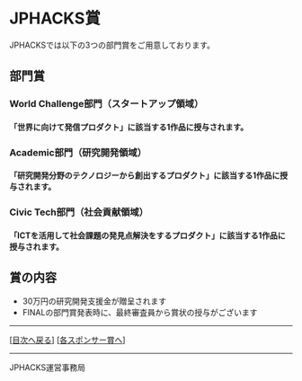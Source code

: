 # JPHACKS賞
JPHACKSでは以下の3つの部門賞をご用意しております。
## 部門賞
### World Challenge部門（スタートアップ領域）
#### 「世界に向けて発信プロダクト」に該当する1作品に授与されます。

### Academic部門（研究開発領域）
#### 「研究開発分野のテクノロジーから創出するプロダクト」に該当する1作品に授与されます。

### Civic Tech部門（社会貢献領域）
#### 「ICTを活用して社会課題の発見点解決をするプロダクト」に該当する1作品に授与されます。

## 賞の内容
* 30万円の研究開発支援金が贈呈されます
* FINALの部門賞発表時に、最終審査員から賞状の授与がございます

--------------
[[目次へ戻る](../README.md)] [[各スポンサー賞へ](sponsor-prize.md)]

----
JPHACKS運営事務局
